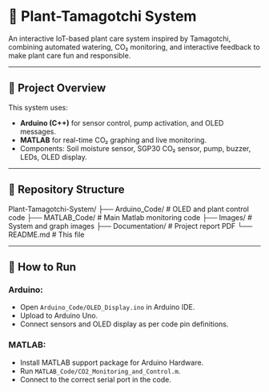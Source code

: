 # 🌿 Plant-Tamagotchi System  

An interactive IoT-based plant care system inspired by Tamagotchi, combining automated watering, CO₂ monitoring, and interactive feedback to make plant care fun and responsible.

---

## 📖 Project Overview  

This system uses:
- **Arduino (C++)** for sensor control, pump activation, and OLED messages.
- **MATLAB** for real-time CO₂ graphing and live monitoring.
- Components: Soil moisture sensor, SGP30 CO₂ sensor, pump, buzzer, LEDs, OLED display.

---

## 📂 Repository Structure  

Plant-Tamagotchi-System/
├── Arduino_Code/ # OLED and plant control code
├── MATLAB_Code/ # Main Matlab monitoring code
├── Images/ # System and graph images
├── Documentation/ # Project report PDF
└── README.md # This file


---

## 🔧 How to Run  

### Arduino:
- Open `Arduino_Code/OLED_Display.ino` in Arduino IDE.
- Upload to Arduino Uno.
- Connect sensors and OLED display as per code pin definitions.

### MATLAB:
- Install MATLAB support package for Arduino Hardware.
- Run `MATLAB_Code/CO2_Monitoring_and_Control.m`.
- Connect to the correct serial port in the code.

